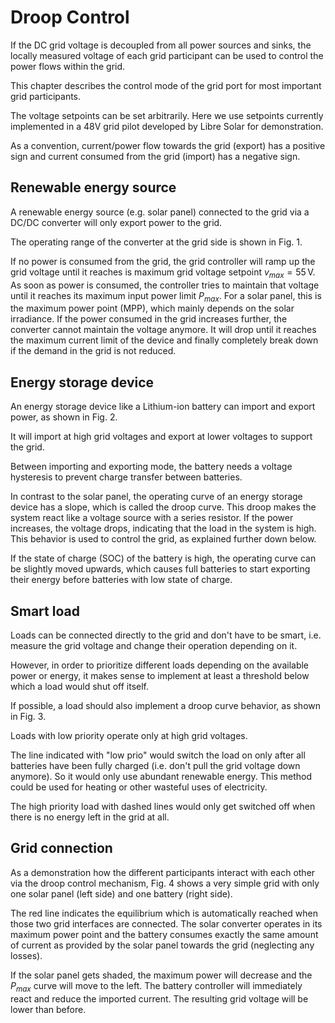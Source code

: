 # Droop Control

If the DC grid voltage is decoupled from all power sources and sinks, the locally measured voltage of each grid participant can be used to control the power flows within the grid.

This chapter describes the control mode of the grid port for most important grid participants.

The voltage setpoints can be set arbitrarily. Here we use setpoints currently implemented in a 48V grid pilot developed by Libre Solar for demonstration.

As a convention, current/power flow towards the grid (export) has a positive sign and current consumed from the grid (import) has a negative sign.

## Renewable energy source

A renewable energy source (e.g. solar panel) connected to the grid via a DC/DC converter will only export power to the grid.

The operating range of the converter at the grid side is shown in Fig. 1.

<fig-caption src="system/droop_control_solar.svg" caption="Droop control: Renewable energy source" num="1" />

If no power is consumed from the grid, the grid controller will ramp up the grid voltage until it reaches is maximum grid voltage setpoint $v_{max} = 55\,\mathrm{V}$. As soon as power is consumed, the controller tries to maintain that voltage until it reaches its maximum input power limit $P_{max}$. For a solar panel, this is the maximum power point (MPP), which mainly depends on the solar irradiance. If the power consumed in the grid increases further, the converter cannot maintain the voltage anymore. It will drop until it reaches the maximum current limit of the device and finally completely break down if the demand in the grid is not reduced.

## Energy storage device

An energy storage device like a Lithium-ion battery can import and export power, as shown in Fig. 2.

<fig-caption src="system/droop_control_battery.svg" caption="Droop control: Energy storage device" num="2" />

It will import at high grid voltages and export at lower voltages to support the grid.

Between importing and exporting mode, the battery needs a voltage hysteresis to prevent charge transfer between batteries.

In contrast to the solar panel, the operating curve of an energy storage device has a slope, which is called the droop curve. This droop makes the system react like a voltage source with a series resistor. If the power increases, the voltage drops, indicating that the load in the system is high. This behavior is used to control the grid, as explained further down below.

If the state of charge (SOC) of the battery is high, the operating curve can be slightly moved upwards, which causes full batteries to start exporting their energy before batteries with low state of charge.

## Smart load

Loads can be connected directly to the grid and don't have to be smart, i.e. measure the grid voltage and change their operation depending on it.

However, in order to prioritize different loads depending on the available power or energy, it makes sense to implement at least a threshold below which a load would shut off itself.

If possible, a load should also implement a droop curve behavior, as shown in Fig. 3.

<fig-caption src="system/droop_control_load.svg" caption="Droop control: Smart load (pure consumer)" num="3" />

Loads with low priority operate only at high grid voltages.

The line indicated with "low prio" would switch the load on only after all batteries have been fully charged (i.e. don't pull the grid voltage down anymore). So it would only use abundant renewable energy. This method could be used for heating or other wasteful uses of electricity.

The high priority load with dashed lines would only get switched off when there is no energy left in the grid at all.

## Grid connection

As a demonstration how the different participants interact with each other via the droop control mechanism, Fig. 4 shows a very simple grid with only one solar panel (left side) and one battery (right side).

<fig-caption src="system/droop_control_solar_battery.svg" caption="DC nanogrid overview" num="1" />

The red line indicates the equilibrium which is automatically reached when those two grid interfaces are connected. The solar converter operates in its maximum power point and the battery consumes exactly the same amount of current as provided by the solar panel towards the grid (neglecting any losses).

If the solar panel gets shaded, the maximum power will decrease and the $P_{max}$ curve will move to the left. The battery controller will immediately react and reduce the imported current. The resulting grid voltage will be lower than before.
